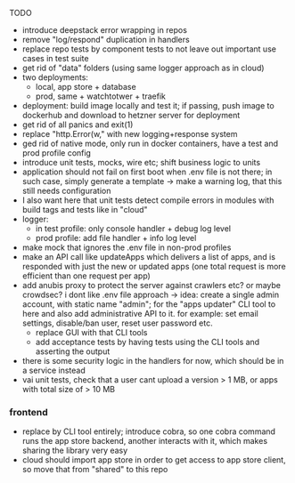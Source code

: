 TODO

* introduce deepstack error wrapping in repos
* remove "log/respond" duplication in handlers
* replace repo tests by component tests to not leave out important use cases in test suite
* get rid of "data" folders (using same logger approach as in cloud)
* two deployments:
  * local, app store + database
  * prod, same + watchtotwer + traefik
* deployment: build image locally and test it; if passing, push image to dockerhub and download to hetzner server for deployment
* get rid of all panics and exit(1)
* replace "http.Error(w," with new logging+response system
* ged rid of native mode, only run in docker containers, have a test and prod profile config
* introduce unit tests, mocks, wire etc; shift business logic to units
* application should not fail on first boot when .env file is not there; in such case, simply generate a template -> make a warning log, that this still needs configuration
* I also want here that unit tests detect compile errors in modules with build tags and tests like in "cloud"
* logger: 
  * in test profile: only console handler + debug log level
  * prod profile: add file handler + info log level
* make mock that ignores the .env file in non-prod profiles
* make an API call like updateApps which delivers a list of apps, and is responded with just the new or updated apps (one total request is more efficient than one request per app)
* add anubis proxy to protect the server against crawlers etc? or maybe crowdsec?
 i dont like .env file approach -> idea: create a single admin account, with static name "admin"; for the "apps updater" CLI tool to here and also add administrative API to it. for example: set email settings, disable/ban user, reset user password etc.
  * replace GUI with that CLI tools
  * add acceptance tests by having tests using the CLI tools and asserting the output
* there is some security logic in the handlers for now, which should be in a service instead
* vai unit tests, check that a user cant upload a version > 1 MB, or apps with total size of > 10 MB

### frontend 

* replace by CLI tool entirely; introduce cobra, so one cobra command runs the app store backend, another interacts with it, which makes sharing the library very easy
* cloud should import app store in order to get access to app store client, so move that from "shared" to this repo